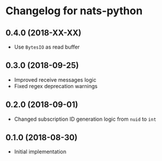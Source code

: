 # Changelog for nats-python

## 0.4.0 (2018-XX-XX)

- Use `BytesIO` as read buffer

## 0.3.0 (2018-09-25)

- Improved receive messages logic
- Fixed regex deprecation warnings

## 0.2.0 (2018-09-01)

- Changed subscription ID generation logic from `nuid` to `int`

## 0.1.0 (2018-08-30)

- Initial implementation
